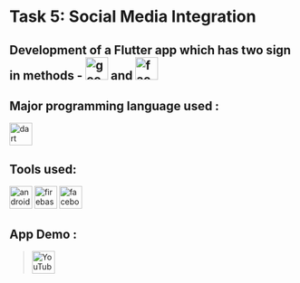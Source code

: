 # Task 5: Social Media Integration

## Development of a Flutter app which has two sign in methods -  [<img src='https://cdn.jsdelivr.net/npm/simple-icons@3.0.1/icons/google.svg' alt='google' height='40'>](https://www.google.co.in/) and  [<img src='https://cdn.jsdelivr.net/npm/simple-icons@3.0.1/icons/facebook.svg' alt='facebook' height='40'>](https://www.facebook.com/)  

## Major programming language used :
[<img src='https://cdn.jsdelivr.net/npm/simple-icons@3.0.1/icons/dart.svg' alt='dart' height='40'>](https://dart.dev/)  


## Tools used:   

[<img src='https://cdn.jsdelivr.net/npm/simple-icons@3.0.1/icons/androidstudio.svg' alt='androidstudio' height='40'>](https://developer.android.com/)  [<img src='https://cdn.jsdelivr.net/npm/simple-icons@3.0.1/icons/firebase.svg' alt='firebase' height='40'>](https://console.firebase.google.com/)  [<img src='https://cdn.jsdelivr.net/npm/simple-icons@3.0.1/icons/facebook.svg' alt='facebook' height='40'>](https://developers.facebook.com/)  


## App Demo :  

> [<img src='https://cdn.jsdelivr.net/npm/simple-icons@3.0.1/icons/youtube.svg' alt='YouTube' height='40'>](https://www.youtube.com/channel/https://youtu.be/NbYJXgInx6s)  

